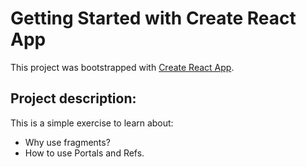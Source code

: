 # Getting Started with Create React App

This project was bootstrapped with [Create React App](https://github.com/facebook/create-react-app).

## Project description:
This is a simple exercise to learn about:
- Why use fragments?
- How to use Portals and Refs.
